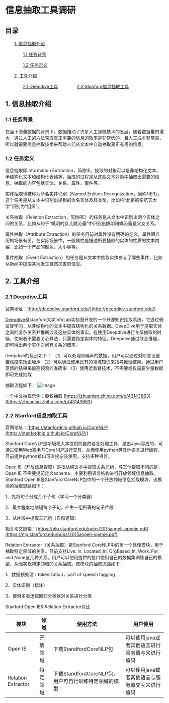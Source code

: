 # 信息抽取工具调研

## 目录

&emsp;&emsp;[1.&nbsp;信息抽取介绍](#1-信息抽取介绍)

&emsp;&emsp;&emsp;&emsp;[1.1&nbsp;任务背景](#11-任务背景)

&emsp;&emsp;&emsp;&emsp;[1.2&nbsp;任务定义](#12-任务定义)

&emsp;&emsp;[2.&nbsp;工具介绍](#2-工具介绍)

&emsp;&emsp;&emsp;&emsp;[2.1&nbsp;Deepdive工具](#21-Deepdive工具)
&emsp;&emsp;&emsp;&emsp;[2.2&nbsp;Stanford信息抽取工具](#22-Stanford信息抽取工具)

## 1. 信息抽取介绍

### 1.1 任务背景

在当下海量数据的背景下，数据推动了许多人工智能技术的发展，随着数据量的增大，通过人工的方法获取真正需要的信息的效率是非常低的，且人工成本非常高，所以就需要信息抽取技术来帮助人们从文本中自动抽取真正有用的信息。

### 1.2 任务定义
信息抽取即Information Extraction，简称IE。抽取的对象可以是非结构化文本、半结构化文本和结构化表格等，抽取的过程是从这些文本对象中抽取出需要的信息。抽取的内容包括实体、关系、属性、事件等。


实体抽取也被称为命名实体识别（Named Entities Recognization，简称NER）。这个任务是从文本中识别出提到的命名实体及其类型，比如将“北京航空航天大学”识别为“组织”。

关系抽取（Relation Extraction，简称RE）的任务是从文本中识别出两个实体之间的关系，比如从句子“姚明的女儿姚沁蕾”中识别出姚明和姚沁蕾是父女关系。

属性抽取（Attribute Extraction）的任务目前对属性没有明确的定义，属性跟应用的场景有关。在实际场景中，一般属性是描述所要抽取的实体的性质的文本内容，比如一个产品的颜色、大小等等。

事件抽取（Event Extraction）的任务是从文本中抽取实体参与了哪些事件，比如从新闻中提取某地发生自然灾害的信息。


## 2. 工具介绍

### 2.1 Deepdive工具
官网地址：[http://deepdive.stanford.edu/](http://deepdive.stanford.edu/)

[Deepdive](http://deepdive.stanford.edu/)是stanford大学InfoLab实验室开发的一个开源知识抽取系统，它通过弱监督学习，从非结构化的文本中提取结构化的关系数据。DeepDive用于提取实体之间的复杂关系并推断涉及这些实体的事实。在使用Deepdive进行关系抽取的时候，使用者不需要关心算法，只需要指定实体的特征，Deepdive通过联合推理，即可得出两个实体之间有关系的概率。

Deepdive的优点如下：
（1）可以处理带噪声的数据，用户可以通过对断言设置置信度来矫正噪声
（2）可以通过使用已有的领域知识来指导推理结果，通过用户反馈的结果来提高预测的准确率
（3）使用远监督技术，不需要或仅需要少量数据即可完成抽取

抽取流程如下：
![image](https://github.com/BDBC-KG-NLP/IE-Survey/blob/master/image/deepdive.jpg)

一个中文抽取示例：股权抽取 [https://zhuanlan.zhihu.com/p/43143663](https://zhuanlan.zhihu.com/p/43143663)

### 2.2 Stanford信息抽取工具

官网地址：[https://stanfordnlp.github.io/CoreNLP](https://stanfordnlp.github.io/CoreNLP/)

Stanford CoreNLP是斯坦福大学提供的自然语言处理工具，是由Java写成的，可通过使用Web服务与CoreNLP进行交互，从而使用python等其他语言进行编程，目前提供python接口可直接安装使用，支持多种语言。

Open IE（开放信息提取）是指从纯文本中提取关系元组，与其他提取不同的是，Open IE 不需要提前定义schema，主要利用语言结构进行开放领域信息抽取。Stanford Open IE是Stanford CoreNLP包中的一个开放领域信息抽取模块，该模块的抽取思路如下：

1、先将句子分成几个子句（学习一个分类器）

2、最大程度地缩短每个子句，产生一组所需的句子片段

3、从片段中提取三元组（自然逻辑）

相关论文链接：[https://nlp.stanford.edu/pubs/2015angeli-openie.pdf](https://nlp.stanford.edu/pubs/2015angeli-openie.pdf)

Relation Extractor（关系抽取）是Stanford CoreNLP中的另一个处理模块，用于抽取特定领域的关系。目前支持Live_In, Located_In, OrgBased_In, Work_For, and None这几种关系。用户可以使用提供的接口使用自己的数据集训练自己的模型，从而实现特定领域的关系抽取。该模块的抽取思路如下：

1、数据预处理：tokenization，part of speech tagging

2、实体识别（标注）

3、使用多类逻辑回归分类器对关系进行分类

Stanford Open IE& Relation Extractor对比

| 模块               | 领域     | 使用方法                                             | 用户使用                                       |
| ------------------ | -------- | ---------------------------------------------------- | ---------------------------------------------- |
| Open IE            | 开放领域 | 下载StandfordCoreNLP包                               | 可以使用java或者其他语言进行服务器与来进行编码 |
| Relation Extractor | 特定领域 | 下载StandfordCoreNLP包，用户可自行训练特定领域的模型 | 可以使用java或者其他语言与服务器交互来进行编码 |



